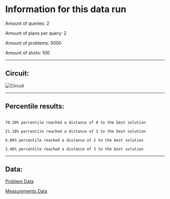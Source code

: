 # Information for this data runAmount of queries: 2Amount of plans per query: 2Amount of problems: 5000Amount of shots: 100<hr>## Circuit:![Circuit](circuit.png)<hr>## Percentile results:```70.30% percentile reached a distance of 0 to the best solution21.18% percentile reached a distance of 1 to the best solution6.06% percentile reached a distance of 2 to the best solution2.46% percentile reached a distance of 3 to the best solution```<hr>## Data:[Problem Data](problems.csv)[Measurements Data](measurements.csv)